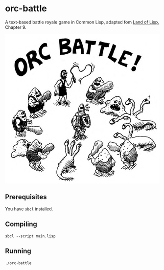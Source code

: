 # orc-battle
A text-based battle royale game in Common Lisp, adapted fom [Land of Lisp](http://landoflisp.com/), Chapter 9.

![Art](https://github.com/ashih42/orc-battle/blob/master/art.png)

## Prerequisites

You have `sbcl` installed.

## Compiling

```
sbcl --script main.lisp
```

## Running

```
./orc-battle
```
